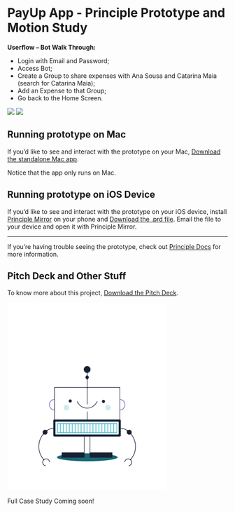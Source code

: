 # PayUp App - Principle Prototype and Motion Study

**Userflow – Bot Walk Through:**

*	Login with Email and Password;
*	Access Bot;
*	Create a Group to share expenses with Ana Sousa and Catarina Maia (search for Catarina Maia);
*	Add an Expense to that Group;
* Go back to the Home Screen.

<img src="https://github.com/FilipaGo/payup-app-prototype-principle/raw/master/_images_readme/payup_demo.gif" width="300" />

<img src="https://raw.githubusercontent.com/FilipaGo/payup-app-prototype-principle/master/_images_readme/payup_demo.gif" width="300" />

## Running prototype on Mac
If you’d like to see and interact with the prototype on your Mac, [Download the standalone Mac app](https://github.com/FilipaGo/payup-app-prototype-principle/raw/master/09_bot-walkthrough.zip).

Notice that the app only runs on Mac.

## Running prototype on iOS Device
If you’d like to see and interact with the prototype on your iOS device, install [Principle Mirror](https://itunes.apple.com/us/app/principle-mirror-ui-design/id991911319?ls=1&mt=8) on your phone and [Download the .prd file](https://github.com/FilipaGo/payup-app-prototype-principle/raw/master/09_bot-walkthrough.prd). Email the file to your device and open it with Principle Mirror.

***

If you’re having trouble seeing the prototype, check out [Principle Docs](http://principleformac.com/docs.html#sharing) for more information.

## Pitch Deck and Other Stuff
To know more about this project, [Download the Pitch Deck](https://github.com/FilipaGo/payup-app-prototype-principle/raw/master/_docs_readme/pitch_payup.key).

<img src="https://raw.githubusercontent.com/FilipaGo/payup-app-prototype-principle/master/_images_readme/payup-bot.gif" width="363" height="427" />

Full Case Study Coming soon!
